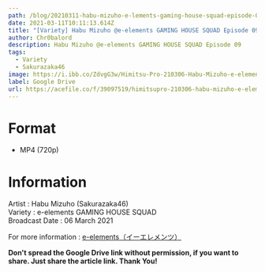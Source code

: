 ```yaml
---
path: /blog/20210311-habu-mizuho-e-lements-gaming-house-squad-episode-09
date: 2021-03-11T10:11:13.614Z
title: "[Variety] Habu Mizuho @e-elements GAMING HOUSE SQUAD Episode 09"
author: Chr0balord
description: Habu Mizuho @e-elements GAMING HOUSE SQUAD Episode 09
tags:
  - Variety
  - Sakurazaka46
image: https://i.ibb.co/ZdvgG3w/Himitsu-Pro-210306-Habu-Mizuho-e-elements-GAMING-HOUSE-SQUAD-Episode-09-mp4-thumbs.jpg
label: Google Drive
url: https://acefile.co/f/39097519/himitsupro-210306-habu-mizuho-e-elements-gaming-house-squad-episode-09-mp4
---
```

# Format

* MP4 (720p)

# Information

Artist : Habu Mizuho (Sakurazaka46)\
Variety : e-elements GAMING HOUSE SQUAD\
Broadcast Date : 06 March 2021

For more information : [e-elements（イーエレメンツ）](https://e-elements.jp/channel/)

**Don't spread the Google Drive link without permission, if you want to share. Just share the article link. Thank You!**
